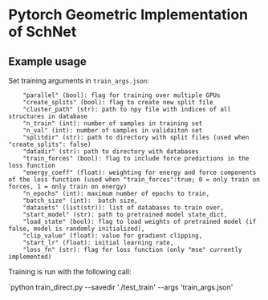 # Pytorch Geometric Implementation of SchNet

## Example usage
Set training arguments in `train_args.json`:
```
    "parallel" (bool): flag for training over multiple GPUs
    "create_splits" (bool): flag to create new split file
    "cluster_path" (str): path to npy file with indices of all structures in database
    "n_train" (int): number of samples in training set
    "n_val" (int): number of samples in validaiton set 
    "splitdir" (str): path to directory with split files (used when "create_splits": false)
    "datadir" (str): path to directory with databases
    "train_forces" (bool): flag to include force predictions in the loss function
    "energy_coeff" (float): weighting for energy and force components of the loss function (used when "train_forces":true; 0 = only train on forces, 1 = only train on energy)
    "n_epochs" (int): maximum number of epochs to train,
    "batch_size" (int):  batch size,
    "datasets" (list(str)): list of databases to train over,
    "start_model" (str): path to pretrained model state_dict,
    "load_state" (bool): flag to load weights of pretrained model (if false, model is randomly initialized),
    "clip_value" (float): value for gradient clipping,
    "start_lr" (float): initial learning rate,
    "loss_fn" (str): flag for loss function (only "mse" currently implemented)
```


Training is run with the following call:

`python train_direct.py --savedir './test_train' --args 'train_args.json'
